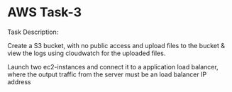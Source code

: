 # AWS Task-3

Task Description:

Create a S3 bucket, 
with no public access and upload files to the bucket & view the logs using cloudwatch for the uploaded files.

Launch two ec2-instances and connect it to a application load balancer, 
where the output traffic from the server must be an load balancer IP address

